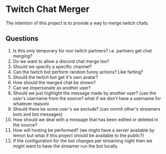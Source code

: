 # Twitch Chat Merger

The intention of this project is to provide a way to merge twitch chats.

## Questions

1. Is this only temporary for non twitch partners? i.e. partners get chat merging?
1. Do we want to allow a discord chat merge too?
  1. Should we specify a specific channel?
1. Can the twitch bot perform random funny actions? Like farting?
1. Should the twitch bot get it's own avatar?
1. How should the merged chat be shown?
  1. Can we impersonate as another user?
  1. Should we just highlight the message made by another user? (use the user's username from the source? what if we don't have a username for whatever reason)
  1. Should there be some user's we exclude? (can ommit other's streamers bots and bot messages)
  1. How should we deal with a message that has been edited or deleted in the source?
1. How will hosting be performed? (we might have a server available by lemon but what if this project should be available to the public?)
  1. If the configuration for the bot changes per streaming night then we might want to have the streamer run the bot locally
